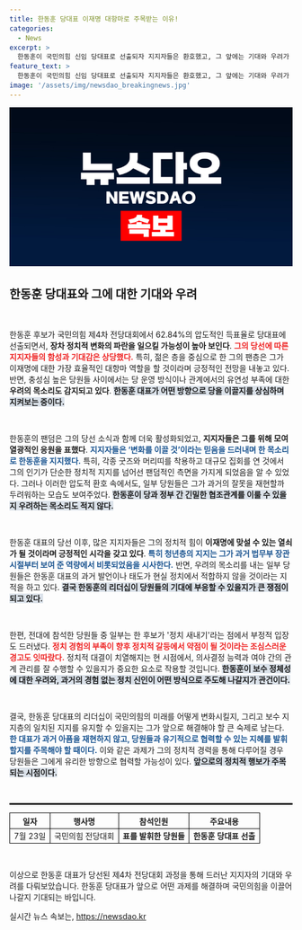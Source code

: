 ```yaml
---
title: 한동훈 당대표 이재명 대항마로 주목받는 이유!
categories:
  - News
excerpt: >
  한동훈이 국민의힘 신임 당대표로 선출되자 지지자들은 환호했고, 그 앞에는 기대와 우려가 교차했다. 이재명 대항마로의 역할을 기대하는 목소리와 함께 과거 탄핵의 아픔이 재현될까 걱정하는 당원들의 반응이 엇갈렸다. 변화를 꾀하는 한 대표의 과제가 주목된다.
feature_text: >
  한동훈이 국민의힘 신임 당대표로 선출되자 지지자들은 환호했고, 그 앞에는 기대와 우려가 교차했다. 이재명 대항마로의 역할을 기대하는 목소리와 함께 과거 탄핵의 아픔이 재현될까 걱정하는 당원들의 반응이 엇갈렸다. 변화를 꾀하는 한 대표의 과제가 주목된다.
image: '/assets/img/newsdao_breakingnews.jpg'
---
```


<p><img src="/assets/img/newsdao_breakingnews.jpg" alt="pcversion 속보" /></p>

<h2 data-ke-size="size26">한동훈 당대표와 그에 대한 기대와 우려</h2>

<p data-ke-size="size16">&nbsp;</p>

<p>한동훈 후보가 국민의힘 제4차 전당대회에서 62.84%의 압도적인 득표율로 당대표에 선출되면서, <strong>장차 정치적 변화의 파란을 일으킬 가능성이 높아 보인다</strong>. <b><span style="color: #ee2323;">그의 당선에 따른 지지자들의 함성과 기대감은 상당했다.</span></b> 특히, 젊은 층을 중심으로 한 그의 팬층은 그가 이재명에 대한 가장 효율적인 대항마 역할을 할 것이라며 긍정적인 전망을 내놓고 있다. 반면, 충성심 높은 당원들 사이에서는 당 운영 방식이나 관계에서의 유연성 부족에 대한 <strong>우려의 목소리도 감지되고 있다</strong>. <b><span style="background-color: #21538527;">한동훈 대표가 어떤 방향으로 당을 이끌지를 상심하며 지켜보는 중이다.</span></b></p>

<p data-ke-size="size16">&nbsp;</p>

<p>한동훈의 팬덤은 그의 당선 소식과 함께 더욱 활성화되었고, <strong>지지자들은 그를 위해 모여 열광적인 응원을 표했다</strong>. <b><span style="color: #1a5490;">지지자들은 ‘변화를 이끌 것’이라는 믿음을 드러내며 한 목소리로 한동훈을 지지했다.</span></b> 특히, 각종 굿즈와 머리띠를 착용하고 대규모 집회를 연 것에서 그의 인기가 단순한 정치적 지지를 넘어선 팬덤적인 측면을 가지게 되었음을 알 수 있었다. 그러나 이러한 압도적 환호 속에서도, 일부 당원들은 그가 과거의 잘못을 재현할까 두려워하는 모습도 보여주었다. <b><span style="background-color: #21538527;">한동훈이 당과 정부 간 긴밀한 협조관계를 이룰 수 있을지 우려하는 목소리도 적지 않다.</span></b></p>

<p data-ke-size="size16">&nbsp;</p>

<p>한동훈 대표의 당선 이후, 많은 지지자들은 그의 정치적 힘이 <strong>이재명에 맞설 수 있는 열쇠가 될 것이라며 긍정적인 시각을 갖고 있다</strong>. <b><span style="color: #1a5490;">특히 청년층의 지지는 그가 과거 법무부 장관 시절부터 보여 준 역량에서 비롯되었음을 시사한다.</span></b> 반면, 우려의 목소리를 내는 일부 당원들은 한동훈 대표의 과거 발언이나 태도가 현실 정치에서 적합하지 않을 것이라는 지적을 하고 있다. <b><span style="background-color: #21538527;">결국 한동훈의 리더십이 당원들의 기대에 부응할 수 있을지가 큰 쟁점이 되고 있다.</span></b></p>

<p data-ke-size="size16">&nbsp;</p>

<p>한편, 전대에 참석한 당원들 중 일부는 한 후보가 '정치 새내기'라는 점에서 부정적 입장도 드러냈다. <b><span style="color: #ee2323;">정치 경험의 부족이 향후 정치적 갈등에서 약점이 될 것이라는 조심스러운 경고도 잇따랐다.</span></b> 정치적 대결이 치열해지는 현 시점에서, 의사결정 능력과 여야 간의 관계 관리를 잘 수행할 수 있을지가 중요한 요소로 작용할 것입니다. <b><span style="background-color: #21538527;">한동훈이 보수 정체성에 대한 우려와, 과거의 경험 없는 정치 신인이 어떤 방식으로 주도해 나갈지가 관건이다.</span></b></p>

<p data-ke-size="size16">&nbsp;</p>

<p>결국, 한동훈 당대표의 리더십이 국민의힘의 미래를 어떻게 변화시킬지, 그리고 보수 지지층의 일치된 지지를 유지할 수 있을지는 그가 앞으로 해결해야 할 큰 숙제로 남는다. <b><span style="color: #1a5490;">한 대표가 과거 아픔을 재현하지 않고, 당원들과 유기적으로 협력할 수 있는 지혜를 발휘할지를 주목해야 할 때이다.</span></b> 이와 같은 과제가 그의 정치적 경력을 통해 다루어질 경우 당원들은 그에게 유리한 방향으로 협력할 가능성이 있다. <b><span style="background-color: #21538527;">앞으로의 정치적 행보가 주목되는 시점이다.</span></b></p>

<p data-ke-size="size16">&nbsp;</p> 

<hr style="border: 1px solid #000;">

<table style="width: 100%; border-collapse: collapse;">
  <thead>
    <tr>
      <th style="text-align: center; border: 1px solid #000;">일자</th>
      <th style="text-align: center; border: 1px solid #000;">행사명</th>
      <th style="text-align: center; border: 1px solid #000;">참석인원</th>
      <th style="text-align: center; border: 1px solid #000;">주요내용</th>
    </tr>
  </thead>
  <tbody>
    <tr>
      <td style="text-align: center; border: 1px solid #000;">7월 23일</td>
      <td style="text-align: center; border: 1px solid #000;">국민의힘 전당대회</td>
      <td style="text-align: center; border: 1px solid #000;"><b>표를 발휘한 당원들</b></td>
      <td style="text-align: center; border: 1px solid #000;"><b>한동훈 당대표 선출</b></td>
    </tr>
  </tbody>
</table>

<p data-ke-size="size16">&nbsp;</p>

<p>이상으로 한동훈 대표가 당선된 제4차 전당대회 과정을 통해 드러난 지지자의 기대와 우려를 다뤄보았습니다. 한동훈 당대표가 앞으로 어떤 과제를 해결하며 국민의힘을 이끌어 나갈지 기대되는 바입니다.</p>
실시간 뉴스 속보는, <a href="https://newsdao.kr" rel="dofollow">https://newsdao.kr</a>


